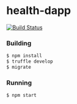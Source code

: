 # health-dapp

[![Build Status](https://travis-ci.org/asebak/asset-tracker-dapp.svg?branch=master)](https://travis-ci.org/asebak/asset-tracker-dapp)

### Building
```sh
$ npm install
$ truffle develop
$ migrate
```

### Running

```sh
$ npm start
```
